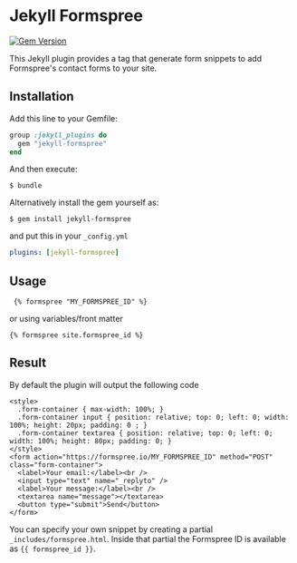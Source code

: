 # Jekyll Formspree

[![Gem Version](https://badge.fury.io/rb/jekyll-formspree.svg)](https://badge.fury.io/rb/jekyll-formspree)

This Jekyll plugin provides a tag that generate form snippets to add Formspree's contact forms to your site.

## Installation

Add this line to your Gemfile:

```ruby
group :jekyll_plugins do
  gem "jekyll-formspree"
end
```

And then execute:

    $ bundle

Alternatively install the gem yourself as:

    $ gem install jekyll-formspree

and put this in your ``_config.yml``

```yaml
plugins: [jekyll-formspree]
```

## Usage

```
 {% formspree "MY_FORMSPREE_ID" %}
```
or using variables/front matter

```
{% formspree site.formspree_id %}
```

## Result

By default the plugin will output the following code

```markup
<style>
  .form-container { max-width: 100%; }
  .form-container input { position: relative; top: 0; left: 0; width: 100%; height: 20px; padding: 0 ; }
  .form-container textarea { position: relative; top: 0; left: 0; width: 100%; height: 80px; padding: 0; }
</style>
<form action="https://formspree.io/MY_FORMSPREE_ID" method="POST" class="form-container">
  <label>Your email:</label><br />
  <input type="text" name="_replyto" />
  <label>Your message:</label><br />
  <textarea name="message"></textarea>
  <button type="submit">Send</button>
</form>
```

You can specify your own snippet by creating a partial ``_includes/formspree.html``. Inside that partial the Formspree ID is available as ``{{ formspree_id }}``.
